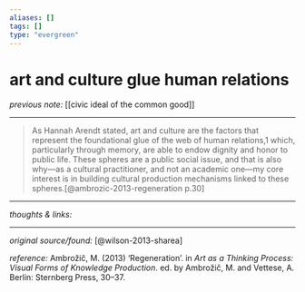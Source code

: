 ```yaml
---
aliases: []
tags: []
type: "evergreen"
---
```


# art and culture glue human relations

_previous note:_ [[civic ideal of the common good]]

---

 
>As Hannah Arendt stated, art and culture are the factors that represent the foundational glue of the web of human relations,1 which, particularly through memory, are able to endow dignity and honor to public life. These spheres are a public social issue, and that is also why—as a cultural practitioner, and not an academic one—my core interest is in building cultural production mechanisms linked to these spheres.[@ambrozic-2013-regeneration p.30]

---

_thoughts & links:_



---

_original source/found:_ [@wilson-2013-sharea]

_reference:_ Ambrožič, M. (2013) ‘Regeneration’. in _Art as a Thinking Process: Visual Forms of Knowledge Production_. ed. by Ambrožič, M. and Vettese, A. Berlin: Sternberg Press, 30–37.



